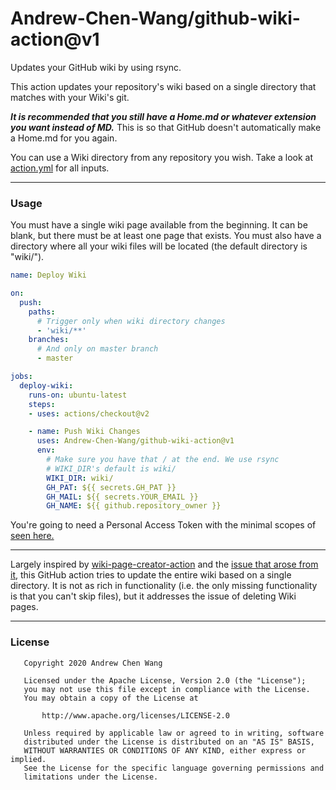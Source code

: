 # Andrew-Chen-Wang/github-wiki-action@v1
Updates your GitHub wiki by using rsync.

This action updates your repository's wiki
based on a single directory that matches with
your Wiki's git.

_**It is recommended that you still have a Home.md
or whatever extension you want instead of MD.**_ This
is so that GitHub doesn't automatically make a Home.md
for you again.

You can use a Wiki directory from any repository you wish.
Take a look at [action.yml](https://github.com/Andrew-Chen-Wang/github-wiki-action/blob/master/action.yml)
for all inputs.

---
### Usage

You must have a single wiki page available from the beginning.
It can be blank, but there must be at least one page that exists.
You must also have a directory where all your wiki files will
be located (the default directory is "wiki/").

```yaml
name: Deploy Wiki

on:
  push:
    paths:
      # Trigger only when wiki directory changes
      - 'wiki/**'
    branches:
      # And only on master branch
      - master

jobs:
  deploy-wiki:
    runs-on: ubuntu-latest
    steps:
    - uses: actions/checkout@v2

    - name: Push Wiki Changes
      uses: Andrew-Chen-Wang/github-wiki-action@v1
      env:
        # Make sure you have that / at the end. We use rsync 
        # WIKI_DIR's default is wiki/
        WIKI_DIR: wiki/
        GH_PAT: ${{ secrets.GH_PAT }}
        GH_MAIL: ${{ secrets.YOUR_EMAIL }}
        GH_NAME: ${{ github.repository_owner }}
```

You're going to need a Personal Access Token with the minimal scopes of
[seen here.](https://github.com/settings/tokens/new?scopes=repo&description=wiki%20page%20creator%20token)

---
Largely inspired by [wiki-page-creator-action](https://github.com/Decathlon/wiki-page-creator-action)
and the [issue that arose from it](https://github.com/Decathlon/wiki-page-creator-action/issues/11),
this GitHub action tries to update the entire wiki based on a single
directory. It is not as rich in functionality (i.e. the only missing
functionality is that you can't skip files), but it addresses
the issue of deleting Wiki pages.

---
### License

```
   Copyright 2020 Andrew Chen Wang

   Licensed under the Apache License, Version 2.0 (the "License");
   you may not use this file except in compliance with the License.
   You may obtain a copy of the License at

       http://www.apache.org/licenses/LICENSE-2.0

   Unless required by applicable law or agreed to in writing, software
   distributed under the License is distributed on an "AS IS" BASIS,
   WITHOUT WARRANTIES OR CONDITIONS OF ANY KIND, either express or implied.
   See the License for the specific language governing permissions and
   limitations under the License.
```
